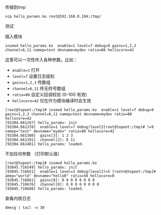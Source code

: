 







传输到tmp

```
scp hello_params.ko root@192.168.0.104:/tmp/
```

测试

插入模块

```
insmod hello_params.ko  enable=1 level=7 debug=9 gains=1,2,3 channel=6,11 namep=test devname=mydev ratio=80 hellocore=42
```

这里可以一次性传入各种参数。比如：

- `enable=1` 打开
- `level=7` 设置日志级别
- `gains=1,2,3` 传数组
- `channel=6,11` 传无符号数组
- `ratio=80` 自定义回调校验 (0–100 有效)
- `hellocore=42` 仅在作为模块编译时会生效

```
[root@topeet:/tmp]# insmod hello_params.ko  enable=1 level=7 debug=9 gains=1,2,3 channel=6,11 namep=test devname=mydev ratio=80 hellocore=42
[93304.661267] hello_params: init
[93304.661370]  enable=1 level=7 debug(level2[root@topeet:/tmp]# )=9 namep="test" devname="mydev" ratio=80 hellocore=42
[93304.661380]  gains[3]: 1 2 3
[93304.661391]  channel[2]: 6 11
[93304.661401] hello_params: loaded.

```



不加任何参数 （打印默认值）

```
[root@topeet:/tmp]# insmod hello_params.ko 
[93845.716549] hello_params: init
[93845.716651]  enable=1 level=3 debug(level2)=5 [rootn@topeet:/tmp]# amep="world" devname="hello0" ratio=50 hellocore=0
[93845.716661]  gains[8]: 0 0 0 0 0 0 0 0
[93845.716676]  channel[8]: 0 0 0 0 0 0 0 0
[93845.716688] hello_params: loaded.
```



查看内核日志

```
dmesg | tail -n 30
```



